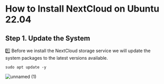 # How to Install NextCloud on Ubuntu 22.04
## Step 1. Update the System
:one: Before we install the NextCloud storage service we will update the system packages to the latest versions available.
```
sudo apt update -y
```
![unnamed (1)](https://user-images.githubusercontent.com/97314467/205064647-a8001fb4-a755-41ac-850c-67eafe27eb0c.jpg)
